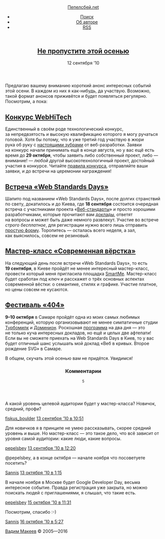 <!DOCTYPE HTML>
<html lang="ru-RU">
<head>
	<title>Не пропустите этой осенью — Пепелсбей.net</title>
	<meta charset="utf-8">
	<meta http-equiv="x-ua-compatible" content="ie=edge">
	<meta name="description" content="Авторские заметки, посвящённые современной веб-разработке">
	<meta name="keywords" content="pepelsbey, Пепелсбей, Вадим Макеев, семантическая вёрстка, семантика, веб-стандарты, zen coding, микроформаты, css3, css, html5, html">
	<meta name="viewport" content="width=780">
	<link rel="stylesheet" href="/static/s/screen.css">
	<!--[if lt IE 9]><link rel="stylesheet" href="https://pepelsbey.net/static/s/ie.css"><![endif]-->
	<link rel="icon" sizes="16x16" href="/static/i/favicon.ico">
	<link rel="apple-touch-icon-precomposed" href="/static/i/favicon.png">
	<link rel="yandex-tableau-widget" href="/static/i/tableau.json">
	<link rel="alternate" type="application/rss+xml" title="RSS 2.0" href="/feed/index.rss">
	<link rel="alternate" type="application/atom+xml" title="Atom 0.3" href="/feed/atom/index">
	<!--[if lt IE 9]><script src="https://pepelsbey.net/static/j/html5.js"></script><![endif]-->
</head>
<body>
	<div class="header-wrap">
		<header class="header" role="banner">
			<p><a href="/">Пепелсбей.net</a></p>
			<ul role="navigation">
				<li><a href="/search/">Поиск</a></li>
				<li><a href="/author/">Об авторе</a></li>
				<li><a href="/feed/index.rss" title="RSS">RSS</a></li>
			</ul>
		</header>
	</div>
	<div class="article-wrap">
		<article class="article" role="main">
			<header>
				<h1><a href="index.html" rel="bookmark">Не пропустите этой осенью</a></h1>
				<time pubdate datetime="2010-09-12T03:12:43+00:00">12 сентября ’10</time>
			</header>
			<p>Предлагаю вашему вниманию короткий анонс интересных событий этой осени. В каждом из них я как-нибудь, да участвую. Возможно, такой формат анонсов приживётся и будет появляться регулярно. Посмотрим, а пока:</p>

<h2><a href="http://2010.webhitech.ru/">Конкурс WebHiTech</a></h2>
<p>Единственный в своём роде технологический конкурс, за непредвзятость и высокую квалификацию которого я могу ручаться головой. Хотя бы потому, что я уже третий год участвую в жюри рука об руку с <a href="http://2010.webhitech.ru/jury/">настоящими зубрами</a> от веб-разработки. Заявки на конкурс начали принимать ещё в конце августа, но у вас ещё есть время до<strong> 29 октября</strong>, чтобы заявить либо собственный проект, либо — внимание! — <em>любой другой</em> высокотехнологичный проект, достойный участия в конкурсе. Читайте <a href="http://2010.webhitech.ru/rules/">правила конкурса</a>, отправляйте ваши заявки, и до встречи на церемонии награждения!</p>

<h2><a href="http://webstandardsdays.ru/">Встреча «Web Standards Days»</a></h2>
<p>Шапито под названием «Web Standards Days», после долгих странствий по свету, докатилось и до Киева, где <strong>18 сентября</strong> состоится очередная встреча с участниками проекта «<a href="https://web-standards.ru/">Веб-стандарты</a>» и просто хорошими разработчиками, которые прочитают вам <a href="http://webstandardsdays.ru/#schedule">доклады</a>, ответят на вопросы и может быть даже немного развлекут. Участие во встрече <em>строго бесплатное</em>, для регистрации нужно всего лишь отправить <a href="http://webstandardsdays.ru/#register">простую форму</a>. Торопитесь — осталась всего неделя, а зал, как выяснилось, совсем не резиновый.</p>

<h2><a href="http://www.smartme.com.ua/semantika-css-workshop/">Мастер-класс «Современная вёрстка»</a></h2>
<p>На следующий день после встречи «Web Standards Days», то есть <strong>19 сентября</strong>, в Киеве пройдёт не менее интересный мастер-класс, провести который меня пригласила площадка <a href="http://www.smartme.com.ua/">SmartMe</a>. Мастер-класс будет сработан <em>под ключ</em> и расскажет о трёх основных аспектах современной вёстки: о семантике, стилях и графике. Участие платное, но цены совсем не кусаются.</p>

<h2><a href="http://2010.404fest.ru/">Фестиваль «404»</a></h2>
<p><strong>9–10 октября</strong> в Самаре пройдёт одна из моих самых любимых конференций, которую организовывают не менее симпатичные студии <a href="http://turbomilk.ru/">Турбомилк</a> и <a href="http://dominion.ru/">Доминион</a>. Роскошная <a href="http://2010.404fest.ru/themes/">программа</a> на два дня — это не только куча интересных докладов, но ещё и целых две афтепати! Если вы не сможете приехать на Web Standards Days в Киев, то у вас будет отличный шанс услышать мой доклад «Веб в кривых. Второе рождение SVG» в Самаре.</p>

<p>В общем, скучать этой осенью вам не придётся. Увидимся!</p>
			<section class="comments" id="comments">
				<header>
					<h3>Комментарии</h3>
					<small>5</small>
				</header>
				<article id="comment-4798"class="comment even thread-even depth-1">
					<p>А какой уровень целевой аудитории будет у мастер-класса? Новичок, средний, профи?</p>
					<footer>
						<a href="http://fiskus.name/" rel="external nofollow" class="url">fiskus_boulder</a>						<time pubdate datetime="2010-09-12T03:12:43+00:00"><a href="index.html#comment-4798">13 сентября ’10 в 10:51</a></time>
					</footer>
				</article>
				<article id="comment-4799"class="comment odd alt thread-odd thread-alt depth-1">
					<p>Для новичков я в принципе не умею рассказывать, скорее средний уровень и выше. Но мастер-класс — это такое дело, что всё зависит от уровня самой аудитории: какие люди, какие вопросы.</p>
					<footer>
						<a href="/" rel="external nofollow" class="url">pepelsbey</a>						<time pubdate datetime="2010-09-12T03:12:43+00:00"><a href="index.html#comment-4799">13 сентября ’10 в 12:20</a></time>
					</footer>
				</article>
				<article id="comment-4811"class="comment even thread-even depth-1">
					<p>@pepelsbey, а в конце октября &mdash; начале ноября что посоветуете посетить?</p>
					<footer>
						<a href="http://sannis.ru" rel="external nofollow" class="url">Sannis</a>						<time pubdate datetime="2010-09-12T03:12:43+00:00"><a href="index.html#comment-4811">13 октября ’10 в 1:15</a></time>
					</footer>
				</article>
				<article id="comment-4814"class="comment odd alt thread-odd thread-alt depth-1">
					<p>В начале ноября в Москве будет Google Developer Day, весьма интересное событие. Правда регистрация уже закрыта, но можно поискать людей с приглашениями, я слышал, что такие есть.</p>
					<footer>
						<a href="/" rel="external nofollow" class="url">pepelsbey</a>						<time pubdate datetime="2010-09-12T03:12:43+00:00"><a href="index.html#comment-4814">15 октября ’10 в 11:31</a></time>
					</footer>
				</article>
				<article id="comment-4815"class="comment even thread-even depth-1">
					<p>Посмотрим, спасибо :-)</p>
					<footer>
						<a href="http://sannis.ru" rel="external nofollow" class="url">Sannis</a>						<time pubdate datetime="2010-09-12T03:12:43+00:00"><a href="index.html#comment-4815">16 октября ’10 в 5:27</a></time>
					</footer>
				</article>
			</section>
		</article>
	</div>
	<div class="footer-wrap">
		<footer class="footer" role="contentinfo">
			<p><a href="/author/">Вадим Макеев</a> © 2005—2016</p>
		</footer>
	</div>
	<script src="https://yandex.st/jquery/1.9.1/jquery.min.js"></script>
	<script>window.jQuery || document.write('<script src="https://pepelsbey.net/static/j/jquery.js">\x3C/script>');</script>
	<script src="/static/j/script.js"></script>
	<!-- Yandex -->
	<script>(function(b,c,a){(c[a]=c[a]||[]).push(function(){try{c.yaCounter155532=new Ya.Metrika({id:155532})}catch(a){}});var e=b.getElementsByTagName('script')[0],d=b.createElement('script'),a=function(){e.parentNode.insertBefore(d,e)};d.async=!0;d.src='//mc.yandex.ru/metrika/watch.js';'[object Opera]'==c.opera?b.addEventListener('DOMContentLoaded',a):a()})(document,window,'yandex_metrika_callbacks');</script><noscript><img src="https://mc.yandex.ru/watch/155532" alt=""></noscript>
	<!-- 12 & 0,431 -->
</body>
</html>
